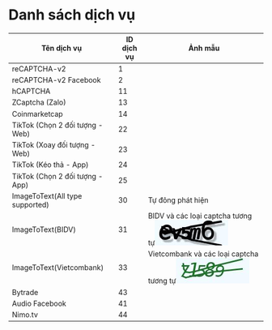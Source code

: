 # Danh sách dịch vụ

| Tên dịch vụ                     | ID dịch vụ | Ảnh mẫu                                                                                                     |
| ------------------------------- | ---------- | ----------------------------------------------------------------------------------------------------------- |
| reCAPTCHA-v2                    | 1          |                                                                                                             |
| reCAPTCHA-v2 Facebook           | 2          |                                                                                                             |
| hCAPTCHA                        | 11         |                                                                                                             |
| ZCaptcha (Zalo)                 | 13         |                                                                                                             |
| Coinmarketcap                   | 14         |                                                                                                             |
| TikTok (Chọn 2 đối tượng - Web) | 22         |                                                                                                             |
| TikTok (Xoay đối tượng - Web)   | 23         |                                                                                                             |
| TikTok (Kéo thả - App)          | 24         |                                                                                                             |
| TikTok (Chọn 2 đối tượng - App) | 25         |                                                                                                             |
| ImageToText(All type supported) | 30         | Tự đông phát hiện                                                                                           |
| ImageToText(BIDV)               | 31         | BIDV và các loại captcha tương tự![](.gitbook/assets/8857ad09-76a8-f8f0-c462-c91696356841.jpg)              |
| ImageToText(Vietcombank)        | 33         | Vietcombank và các loại captcha tương tự![](<.gitbook/assets/ba06d359-7c01-0959-7d3b-6e504c090bda (1).jpg>) |
| Bytrade                         | 43         |                                                                                                             |
| Audio Facebook                  | 41         |                                                                                                             |
| Nimo.tv                         | 44         |                                                                                                             |
